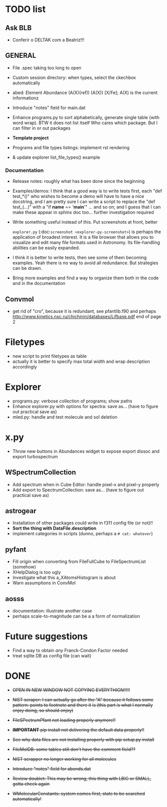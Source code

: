 # TODO list

## Ask BLB

- Conferir o DELTAK com a Beatriz!!!


## GENERAL

- File .spec taking too long to open

- Custom session directory: when types, select the ckechbox automatically

- abed: Element Abundance (A(X)(ref)) (A(X)) [X/Fe]; A(X) is the current informationz    

- Introduce "notes" field for main.dat


- Enhance programs.py to sort alphabetically, generate single table (with word wrap). BTW it does not list itself
  Who cares which package. But I can filter in or out packages
 
  
- **Template project**
- Programs and file types listings: implement rst rendering
- & update explorer list_file_types() example


### Documentation

- Release notes: roughly what has been done since the beginning

- Examples/demos: I think that a good way is to write tests first, each "def test_*()" who wishes to become a demo will have to have a nice docstring,
and I am pretty sure I can write a script to replace the "def test_<sthsth>(...)" with a "if __name__ == '__main__'" ... and so on; and I guess that I can make these appear in sphinx doc too... 
further investigation required


- Write something useful instead of this. Put screenshots at front, better

    ``explorer.py`` (:doc:`screenshot <explorer-py-screenshot>`) is perhaps the application of broadest interest.
    It is a file browser that allows you to visualize and edit many file formats used in Astronomy. Its file-handling abilities can be
    easily expanded.


- I think it is better to write tests, then see some of them becoming examples. Yeah there is no way to avoid all redundance.
  But strategies can be drawn.

- Bring more examples and find a way to organize them both in the code and in the documentation


## Convmol

- get rid of "cro", because it is redundant, see pfantlib.f90 and perhaps http://www.kinetics.nsc.ru/chichinin/databases/Lifbase.pdf end of page 2    

# Filetypes

- new script to print filetypes as table
- actually it is better to specify max total width and wrap description accordingly

# Explorer

- programs.py: verbose collection of programs; show paths
- Enhance explorer.py with options for spectra: save as... (have to figure out practical save as)
- mled.py: handle and test molecule and sol deletion

# x.py

- Throw new buttons in Abundances widget to expose export dissoc and export turbospectrum

## WSpectrumCollection

- Add spectrum when in Cube Editor: handle pixel-x and pixel-y properly
- Add export to SpectrumCollection: save as... (have to figure out practical save as)


## astrogear

  - Installation of other packages could write in f311 config file (or not)!!
  - **Sort the thing with DataFile.description**
  - implement categories in scripts (dunno, perhaps a `# cat: whatever`)

## pyfant

  - Fill origin when converting from FileFullCube to FileSpectrumList (somehow)
  - XHelpDialog is too ugly
  - Investigate what this a_XAtomsHistogram is about
  - Warn assumptions in ConvMol

  
## aosss

  - documentation: illustrate another case
  - perhaps scale-to-magnitude can be a a form of normalization


# Future suggestions

  - Find a way to obtain *any* Franck-Condon Factor needed
  - treat sqlite DB as config file (can wait)
  

# DONE

- ~~OPEN IN NEW WINDOW NOT COPYING EVERYTHIGN!!!!!~~

- ~~NIST scraper: I can actually go after the "A" because it follows some pattern: points to footnote and there it is (this part is what I normally enjoy doing, so should enjoy)~~

- ~~FileSPectrumPfant not loading properly anymore!!~~

- ~~**IMPORTANT** pip install not delivering the default data properly!!~~

- ~~See why data files are not installing properly with pip setup.py install~~

- ~~FileMolDB: some tables still don't have the comment field??~~

- ~~NIST scrapper no longer working for all molecules~~

- ~~Introduce "notes" field for abonds.dat~~

- ~~Review doublet: This may be wrong, this thing with LBIG or SMALL, gotta check again~~

- ~~WMolecularConstants: system comes first, state to be searched automatically!~~   
